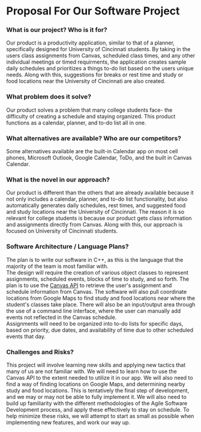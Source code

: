 # Proposal For Our Software Project

### What is our project? Who is it for?
Our product is a productivity application, similar to that of a planner, specifically designed for University of Cincinnati students. By taking in the users class assignments from Canvas, scheduled class times, and any other individual meetings or timed requirments, the application creates sample daily schedules and prioritizes a things to-do list based on the users unique needs. Along with this, suggestions for breaks or rest time and study or food locations near the University of Cincinnati are also created.
### What problem does it solve?
Our product solves a problem that many college students face- the difficulty of creating a schedule and staying organized. This product functions as a calendar, planner, and to-do list all in one. 
### What alternatives are available? Who are our competitors?
Some alternatives available are the built-in Calendar app on most cell phones, Microsoft Outlook, Google Calendar, ToDo, and the built in Canvas Calendar. 
### What is the novel in our approach?
Our product is different than the others that are already available because it not only includes a calendar, planner, and to-do list functionality, but also automatically generates daily schedules, rest times, and suggested food and study locations near the University of Cincinnati. The reason it is so relevant for college students is because our product gets class information and assignments directly from Canvas. Along with this, our approach is focused on University of Cincinnati students. 

### Software Architecture / Language Plans?
The plan is to write our software in C++, as this is the language that the majority of the team is most familiar with. <br>
The design will require the creation of various object classes to represent assignments, scheduled events, blocks of time to study, and so forth. The plan is to use the [Canvas API](https://canvas.instructure.com/doc/api/) to retrieve the user's assignment and schedule information from Canvas. The software will also pull coordinate locations from Google Maps to find study and food locations near where the student's classes take place. There will also be an input/output area through the use of a command line interface, where the user can manually add events not reflected in the Canvas schedule. <br>
Assignments will need to be organized into to-do lists for specific days, based on priority, due dates, and availability of time due to other scheduled events that day.

### Challenges and Risks?
This project will involve learning new skills and applying new tactics that many of us are not familiar with. We will need to learn how to use the Canvas API to the extent needed to utilize it in our app. We will also need to find a way of finding locations on Google Maps, and determining nearby study and food locations. This is tentatively the final step of development, and we may or may not be able to fully implement it. We will also need to build up familiarity with the different methodologies of the Agile Software Development process, and apply these effectively to stay on schedule. To help minimize these risks, we will attempt to start as small as possible when implementing new features, and work our way up.
